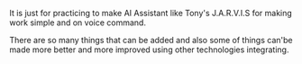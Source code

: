 It is just for practicing to make AI Assistant like Tony's J.A.R.V.I.S for making work simple and on voice command.

There are so many things that can be added and also some of things can'be made more better and more improved using other technologies integrating.
